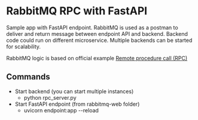 # RabbitMQ RPC with FastAPI

Sample app with FastAPI endpoint. RabbitMQ is used as a postman to deliver and return message between endpoint API and backend. Backend code could run on different microservice. Multiple backends can be started for scalability.

RabbitMQ logic is based on official example [Remote procedure call (RPC)](https://www.rabbitmq.com/tutorials/tutorial-six-python.html)

## Commands

* Start backend (you can start multiple instances)
  * python rpc_server.py
* Start FastAPI endpoint (from rabbitmq-web folder)
  * uvicorn endpoint:app --reload
